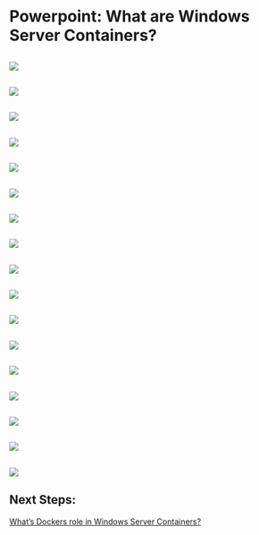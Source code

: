 
# Powerpoint: What are Windows Server Containers? #

![](media\slide26.png)
 -----
![](media\slide27.png)
 -----
![](media\slide28.png)
 -----
![](media\slide29.png)
 -----
![](media\slide30.png)
 -----
![](media\slide31.png)
 -----
![](media\slide32.png)
 -----
![](media\slide33.png)
 -----
![](media\slide34.png)
 -----
![](media\slide35.png)
 -----
![](media\slide36.png)
 -----
![](media\slide37.png)
 -----
![](media\slide38.png)
 -----
![](media\slide39.png)
 -----
![](media\slide40.png)
 -----
![](media\slide41.png)
 -----
![](media\slide42.png)
 -----


## Next Steps:
[What’s Dockers role in Windows Server Containers?](powerpoint5.md)